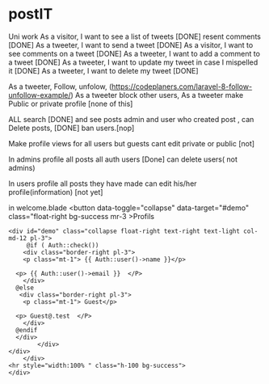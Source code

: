 # postIT
 Uni work
 As a visitor, I want to see a list of tweets [DONE] resent comments [DONE]
 As a tweeter, I want to send a tweet [DONE]
 As a visitor, I want to see comments on a tweet [DONE]
 As a tweeter, I want to add a comment to a tweet [DONE]
 As a tweeter, I want to update my tweet in case I mispelled it [DONE]
 As a tweeter, I want to delete my tweet [DONE]

As a tweeter, Follow, unfolow, (https://codeplaners.com/laravel-8-follow-unfollow-example/)
As a tweeter block other users,
As a tweeter make Public or private profile
[none of this]


ALL search [DONE] and see posts 
   admin and user who created post , can Delete posts, [DONE]
    ban users.[nop]


Make profile views for all users
        but guests cant edit 
        private or public [not]

In admins profile all posts
        all auth users [Done]
        can delete users( not admins)

In users profile all posts they have made
            can edit his/her profile(information) [not yet]


in welcome.blade 
<button data-toggle="collapse" data-target="#demo" class="float-right  bg-success mr-3  >Profils</button>
  
    <div id="demo" class="collapse float-right text-right text-light col-md-12 pl-3">
         @if ( Auth::check()) 
        <div class="border-right pl-3">
        <p class="mt-1"> {{ Auth::user()->name }}</p>
       
      <p> {{ Auth::user()->email }}  </P>
        </div>
      @else
       <div class="border-right pl-3">
        <p class="mt-1"> Guest</p>
       
      <p> Guest@.test  </P>
        </div>
      @endif
      </div>
            </div>
    </div>
        </div>
    <hr style="width:100% " class="h-100 bg-success">
    </div> 